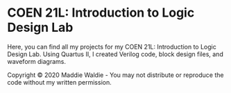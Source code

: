 # COEN 21L: Introduction to Logic Design Lab

Here, you can find all my projects for my COEN 21L: Introduction to Logic Design Lab. Using Quartus II, I created Verilog code, block design files, and waveform diagrams.

Copyright © 2020 Maddie Waldie - You may not distribute or reproduce the code without my written permission.
